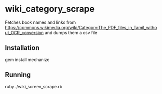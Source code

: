 # wiki_category_scrape
Fetches book names and links from https://commons.wikimedia.org/wiki/Category:The_PDF_files_in_Tamil_without_OCR_conversion and dumps them a csv file

## Installation
gem install mechanize

## Running
ruby ./wiki_screen_scrape.rb
